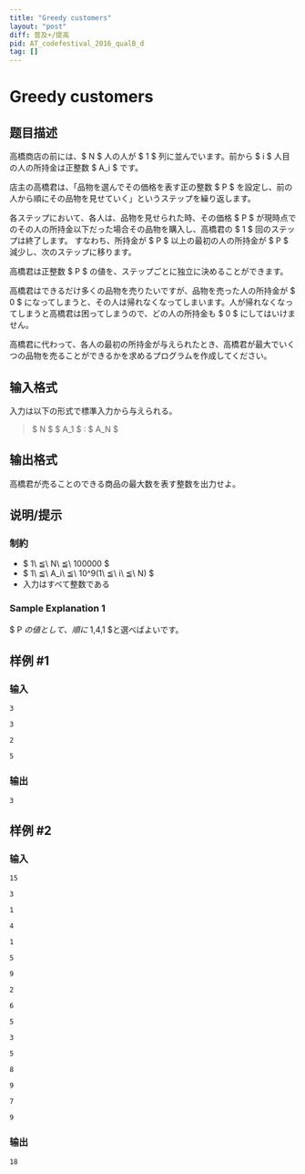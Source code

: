 ```yaml
---
title: "Greedy customers"
layout: "post"
diff: 普及+/提高
pid: AT_codefestival_2016_qualB_d
tag: []
---
```


# Greedy customers

## 题目描述

[problemUrl]: https://atcoder.jp/contests/code-festival-2016-qualb/tasks/codefestival_2016_qualB_d

高橋商店の前には、$ N $ 人の人が $ 1 $ 列に並んでいます。前から $ i $ 人目の人の所持金は正整数 $ A_i $ です。

店主の高橋君は、「品物を選んでその価格を表す正の整数 $ P $ を設定し、前の人から順にその品物を見せていく」というステップを繰り返します。

各ステップにおいて、各人は、品物を見せられた時、その価格 $ P $ が現時点でのその人の所持金以下だった場合その品物を購入し、高橋君の $ 1 $ 回のステップは終了します。 すなわち、所持金が $ P $ 以上の最初の人の所持金が $ P $ 減少し、次のステップに移ります。

高橋君は正整数 $ P $ の値を、ステップごとに独立に決めることができます。

高橋君はできるだけ多くの品物を売りたいですが、品物を売った人の所持金が $ 0 $ になってしまうと、その人は帰れなくなってしまいます。人が帰れなくなってしまうと高橋君は困ってしまうので、どの人の所持金も $ 0 $ にしてはいけません。

高橋君に代わって、各人の最初の所持金が与えられたとき、高橋君が最大でいくつの品物を売ることができるかを求めるプログラムを作成してください。

## 输入格式

入力は以下の形式で標準入力から与えられる。

> $ N $ $ A_1 $ : $ A_N $

## 输出格式

高橋君が売ることのできる商品の最大数を表す整数を出力せよ。

## 说明/提示

### 制約

- $ 1\ ≦\ N\ ≦\ 100000 $
- $ 1\ ≦\ A_i\ ≦\ 10^9(1\ ≦\ i\ ≦\ N) $
- 入力はすべて整数である

### Sample Explanation 1

$ P $の値として、順に$ 1,4,1 $と選べばよいです。

## 样例 #1

### 输入

```
3
3
2
5
```

### 输出

```
3
```

## 样例 #2

### 输入

```
15
3
1
4
1
5
9
2
6
5
3
5
8
9
7
9
```

### 输出

```
18
```

